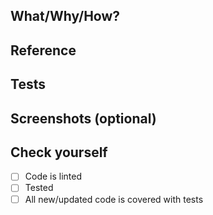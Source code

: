 ## What/Why/How?

## Reference

## Tests

## Screenshots (optional)

## Check yourself

- [ ] Code is linted
- [ ] Tested
- [ ] All new/updated code is covered with tests
